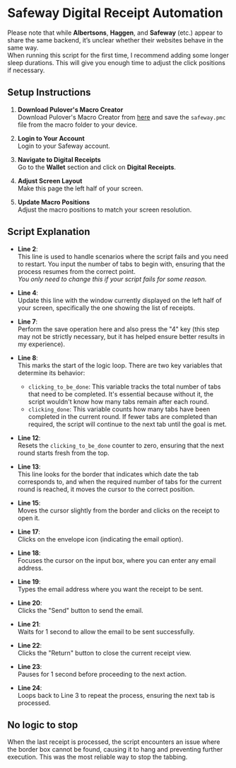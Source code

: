 # Safeway Digital Receipt Automation

Please note that while **Albertsons**, **Haggen**, and **Safeway** (etc.) appear to share the same backend, it’s unclear whether their websites behave in the same way.  
When running this script for the first time, I recommend adding some longer sleep durations. This will give you enough time to adjust the click positions if necessary.

## Setup Instructions

1. **Download Pulover's Macro Creator**  
   Download Pulover's Macro Creator from [here](https://www.macrocreator.com/download/) and save the `safeway.pmc` file from the macro folder to your device.

2. **Login to Your Account**  
   Login to your Safeway account.

3. **Navigate to Digital Receipts**  
   Go to the **Wallet** section and click on **Digital Receipts**.

4. **Adjust Screen Layout**  
   Make this page the left half of your screen.

5. **Update Macro Positions**  
   Adjust the macro positions to match your screen resolution.

## Script Explanation

- **Line 2**:  
   This line is used to handle scenarios where the script fails and you need to restart. You input the number of tabs to begin with, ensuring that the process resumes from the correct point.  
   *You only need to change this if your script fails for some reason.*

- **Line 4**:  
   Update this line with the window currently displayed on the left half of your screen, specifically the one showing the list of receipts.

- **Line 7**:  
   Perform the save operation here and also press the "4" key (this step may not be strictly necessary, but it has helped ensure better results in my experience).

- **Line 8**:  
   This marks the start of the logic loop. There are two key variables that determine its behavior:  
   - `clicking_to_be_done`: This variable tracks the total number of tabs that need to be completed. It's essential because without it, the script wouldn't know how many tabs remain after each round.  
   - `clicking_done`: This variable counts how many tabs have been completed in the current round. If fewer tabs are completed than required, the script will continue to the next tab until the goal is met.

- **Line 12**:  
   Resets the `clicking_to_be_done` counter to zero, ensuring that the next round starts fresh from the top.

- **Line 13**:  
   This line looks for the border that indicates which date the tab corresponds to, and when the required number of tabs for the current round is reached, it moves the cursor to the correct position.

- **Line 15**:  
   Moves the cursor slightly from the border and clicks on the receipt to open it.

- **Line 17**:  
   Clicks on the envelope icon (indicating the email option).

- **Line 18**:  
   Focuses the cursor on the input box, where you can enter any email address.

- **Line 19**:  
   Types the email address where you want the receipt to be sent.

- **Line 20**:  
   Clicks the "Send" button to send the email.

- **Line 21**:  
   Waits for 1 second to allow the email to be sent successfully.

- **Line 22**:  
   Clicks the "Return" button to close the current receipt view.

- **Line 23**:  
   Pauses for 1 second before proceeding to the next action.

- **Line 24**:  
   Loops back to Line 3 to repeat the process, ensuring the next tab is processed.

## No logic to stop

When the last receipt is processed, the script encounters an issue where the border box cannot be found, causing it to hang and preventing further execution. This was the most reliable way to stop the tabbing.
